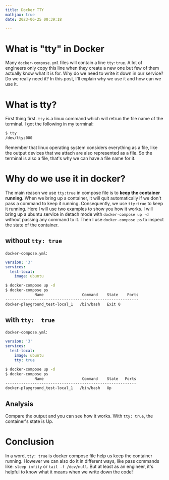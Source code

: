 ```yaml
---
title: Docker TTY
mathjax: true
date: 2023-06-25 00:39:18

---
```


# What is "tty" in Docker

Many `docker-compose.yml` files will contain a line `tty:true`. A lot of engineers only copy this line when they create a new one but few of them actually know what it is for. Why do we need to write it down in our service? Do we really need it? In this post, I'll explain why we use it and how can we use it.

<!-- more -->

# What is tty?

First thing first. `tty` is a linux command which will retrun the file name of the terminal. I got the following in my terminal:

```bash
$ tty
/dev/ttys000
```

Remember that linux operating system considers everything as a file, like the output devices that we attach are also represented as a file. So the terminal is also a file, that's why we can have a file name for it.

# Why do we use it in docker?

The main reason we use `tty:true` in compose file is to **keep the container running**. When we bring up a container, it will quit automatically if we don't pass a command to keep it running. Consequently, we use `tty:true` to keep it running. Here I will use two examples to show you how it works. I will bring up a ubuntu service in detach mode with `docker-compose up -d` without passing any command to it. Then I use `docker-compose ps` to inspect the state of the container.

## without `tty: true`

`docker-compose.yml`:

```yaml
version: '3'
services:
  test-local:
    image: ubuntu
```

```bash
$ docker-compose up -d
$ docker-compose ps
             Name                 Command    State    Ports
-----------------------------------------------------------
docker-playground_test-local_1   /bin/bash   Exit 0        
```

## with `tty:  true`

`docker-compose.yml`:

```yaml
version: '3'
services:
  test-local:
    image: ubuntu
    tty: true
```

```bash
$ docker-compose up -d
$ docker-compose ps
             Name                 Command    State   Ports
----------------------------------------------------------
docker-playground_test-local_1   /bin/bash   Up           
```

## Analysis

Compare the output and you can see how it works. With `tty: true`, the container's state is Up.

# Conclusion

In a word, `tty: true` is docker compose file help us keep the container running. However we can also do it in different ways, like pass commands like: `sleep infity` or `tail -f /dev/null`. But at least as an engineer, it's helpful to know what it means when we write down the code!